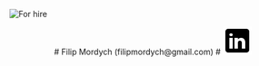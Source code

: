 ![For hire](https://img.shields.io/badge/Available_for_hire-Yes-brightgreen)

<div align="center">
  # Filip Mordych (filipmordych@gmail.com) #
  <a href="https://www.linkedin.com/in/filip-mordych-b38164161/"><img src="https://raw.githubusercontent.com/simple-icons/simple-icons/c2eb7fd6c20509ec14f8fadaadb81cf780ddf891/icons/linkedin.svg" width="50" alt="LinkedIn"></a>
</div>
